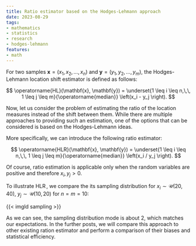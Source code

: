 ```yaml
---
title: Ratio estimator based on the Hodges-Lehmann approach
date: 2023-08-29
tags:
- mathematics
- statistics
- research
- hodges-lehmann
features:
- math
---
```


For two samples $\mathbf{x} = ( x_1, x_2, \ldots, x_n )$ and $\mathbf{y} = ( y_1, y_2, \ldots, y_m )$,
  the Hodges-Lehmann location shift estimator is defined as follows:

$$
\operatorname{HL}(\mathbf{x}, \mathbf{y}) =
  \underset{1 \leq i \leq n,\,\, 1 \leq j \leq m}{\operatorname{median}} \left(x_i - y_j \right).
$$

Now, let us consider the problem of estimating the ratio of the location measures instead of the shift between them.
While there are multiple approaches to providing such an estimation,
  one of the options that can be considered is based on the Hodges-Lehmann ideas.

<!--more-->

More specifically, we can introduce the following ratio estimator:

$$
\operatorname{HLR}(\mathbf{x}, \mathbf{y}) =
  \underset{1 \leq i \leq n,\,\, 1 \leq j \leq m}{\operatorname{median}} \left(x_i / y_j \right).
$$

Of course, ratio estimation is applicable only when the random variables are positive and therefore $x_i, y_j > 0$.

To illustrate $\operatorname{HLR}$, we compare the its sampling distribution for
  $x_i \sim \mathcal{U}(20, 40)$, $y_j \sim \mathcal{U}(10, 20)$ for $n=m=10$:

{{< imgld sampling >}}

As we can see, the sampling distribution mode is about $2$, which matches our expectations.
In the further posts, we will compare this approach to other existing ration estimator and
  perform a comparison of their biases and statistical efficiency.
